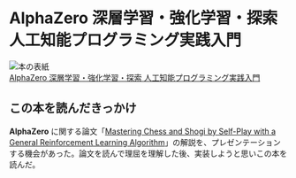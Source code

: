 # AlphaZero 深層学習・強化学習・探索 人工知能プログラミング実践入門

<div class="text-center">
    <img src="/img/cover/9784862464507.jpg" alt="本の表紙" class="inline-block">
</div>

<div class="text-center">
    <a href="https://www.borndigital.co.jp/book/14383/" class="text-center">
        AlphaZero 深層学習・強化学習・探索 人工知能プログラミング実践入門
    </a>
</div>

## この本を読んだきっかけ

**AlphaZero** に関する論文「[Mastering Chess and Shogi by Self-Play with a General Reinforcement Learning Algorithm](https://arxiv.org/abs/1712.01815)」の解説を、プレゼンテーションする機会があった。論文を読んで理屈を理解した後、実装しようと思いこの本を読んだ。
